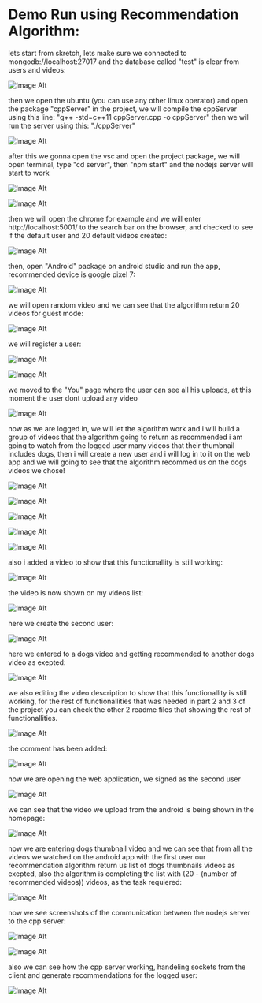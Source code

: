 # Demo Run using Recommendation Algorithm:

lets start from skretch, lets make sure we connected to mongodb://localhost:27017 and the database called "test" is clear from users and videos:
<br/>

![Image Alt](https://github.com/ArielGolanski/HemiTube4/blob/main/wiki/proof/Screenshot%202024-09-18%20134119.png)

then we open the ubuntu (you can use any other linux operator) and open the package "cppServer" in the project,
we will compile the cppServer using this line: "g++ -std=c++11 cppServer.cpp -o cppServer"
then we will run the server using this: "./cppServer"
<br/>

![Image Alt](https://github.com/ArielGolanski/HemiTube4/blob/main/wiki/proof/Screenshot%202024-09-18%20134914.png)

after this we gonna open the vsc and open the project package, we will open terminal, type "cd server", then "npm start"
and the nodejs server will start to work
<br/>

![Image Alt](https://github.com/ArielGolanski/HemiTube4/blob/main/wiki/proof/Screenshot%202024-09-18%20135001.png)

![Image Alt](https://github.com/ArielGolanski/HemiTube4/blob/main/wiki/proof/Screenshot%202024-09-18%20135032.png)

then we will open the chrome for example and we will enter http://localhost:5001/ to the search bar on the browser,
and checked to see if the default user and 20 default videos created:
<br/>


![Image Alt](https://github.com/ArielGolanski/HemiTube4/blob/main/wiki/proof/Screenshot%202024-09-18%20135115.png)

then, open "Android" package on android studio
and run the app, recommended device is google pixel 7:
<br/>

![Image Alt](https://github.com/ArielGolanski/HemiTube4/blob/main/wiki/proof/Screenshot%202024-09-18%20135428.png)

we will open random video and we can see that the algorithm return 20 videos for guest mode:
<br/>

![Image Alt](https://github.com/ArielGolanski/HemiTube4/blob/main/wiki/proof/Screenshot%202024-09-18%20135455.png)

we will register a user:
<br/>

![Image Alt](https://github.com/ArielGolanski/HemiTube4/blob/main/wiki/proof/Screenshot%202024-09-18%20135525.png)

![Image Alt](https://github.com/ArielGolanski/HemiTube4/blob/main/wiki/proof/Screenshot%202024-09-18%20135631.png)

we moved to the "You" page where the user can see all his uploads, at this moment the user dont upload any video
<br/>

![Image Alt](https://github.com/ArielGolanski/HemiTube4/blob/main/wiki/proof/Screenshot%202024-09-18%20135650.png)

now as we are logged in, we will let the algorithm work and i will build a group of videos that the algorithm going to return as recommended
i am going to watch from the logged user many videos that their thumbnail includes dogs, then i will create a new user and i will log in to it 
on the web app and we will going to see that the algorithm recommed us on the dogs videos we chose!
<br/>

![Image Alt](https://github.com/ArielGolanski/HemiTube4/blob/main/wiki/proof/Screenshot%202024-09-18%20135727.png)

![Image Alt](https://github.com/ArielGolanski/HemiTube4/blob/main/wiki/proof/Screenshot%202024-09-18%20135751.png)

![Image Alt](https://github.com/ArielGolanski/HemiTube4/blob/main/wiki/proof/Screenshot%202024-09-18%20135813.png)

![Image Alt](https://github.com/ArielGolanski/HemiTube4/blob/main/wiki/proof/Screenshot%202024-09-18%20135850.png)

![Image Alt](https://github.com/ArielGolanski/HemiTube4/blob/main/wiki/proof/Screenshot%202024-09-18%20135912.png)

also i added a video to show that this functionallity is still working:
<br/>

![Image Alt](https://github.com/ArielGolanski/HemiTube4/blob/main/wiki/proof/Screenshot%202024-09-18%20140029.png)

the video is now shown on my videos list:
<br/>

![Image Alt](https://github.com/ArielGolanski/HemiTube4/blob/main/wiki/proof/Screenshot%202024-09-18%20140101.png)

here we create the second user:
<br/>

![Image Alt](https://github.com/ArielGolanski/HemiTube4/blob/main/wiki/proof/Screenshot%202024-09-18%20140149.png)

here we entered to a dogs video and getting recommended to another dogs video as exepted:
<br/>

![Image Alt](https://github.com/ArielGolanski/HemiTube4/blob/main/wiki/proof/Screenshot%202024-09-18%20140322.png)

we also editing the video description to show that this functionallity is still working, for the rest of functionallities that was needed in part 2 and 3 of the project
you can check the other 2 readme files that showing the rest of functionallities.
<br/>

![Image Alt](https://github.com/ArielGolanski/HemiTube4/blob/main/wiki/proof/Screenshot%202024-09-18%20140330.png)

the comment has been added:
<br/>

![Image Alt](https://github.com/ArielGolanski/HemiTube4/blob/main/wiki/proof/Screenshot%202024-09-18%20140354.png)

now we are opening the web application, we signed as the second user
<br/>

![Image Alt](https://github.com/ArielGolanski/HemiTube4/blob/main/wiki/proof/Screenshot%202024-09-18%20140442.png)

we can see that the video we upload from the android is being shown in the homepage:
<br/>

![Image Alt](https://github.com/ArielGolanski/HemiTube4/blob/main/wiki/proof/Screenshot%202024-09-18%20140558.png)

now we are entering dogs thumbnail video and we can see that from all the videos we watched on the android app with the first user
our recommendation algorithm return us list of dogs thumbnails videos as exepted, also the algorithm is completing the list with (20 - (number of recommended videos))
videos, as the task requiered:
<br/>

![Image Alt](https://github.com/ArielGolanski/HemiTube4/blob/main/wiki/proof/Screenshot%202024-09-18%20140611.png)

now we see screenshots of the communication between the nodejs server to the cpp server:
<br/>

![Image Alt](https://github.com/ArielGolanski/HemiTube4/blob/main/wiki/proof/Screenshot%202024-09-18%20140721.png)

![Image Alt](https://github.com/ArielGolanski/HemiTube4/blob/main/wiki/proof/Screenshot%202024-09-18%20140736.png)

also we can see how the cpp server working, handeling sockets from the client and generate recommendations for the logged user:
<br/>

![Image Alt](https://github.com/ArielGolanski/HemiTube4/blob/main/wiki/proof/Screenshot%202024-09-18%20140756.png)
